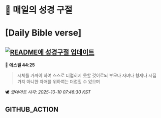 # 🙏 매일의 성경 구절
# [Daily Bible verse]
## [![README에 성경구절 업데이트](https://github.com/DONGSUKA/first_test/actions/workflows/update-readme-bible.yml/badge.svg)](https://github.com/DONGSUKA/first_test/actions/workflows/update-readme-bible.yml)
<!-- START_BIBLE_VERSE -->
📖 **에스겔 44:25**
> 시체를 가까이 하여 스스로 더럽히지 못할 것이로되 부모나 자녀나 형제나 시집 가지 아니한 자매를 위하여는 더럽힐 수 있으며

🕊️ _업데이트 시각: 2025-10-10 07:46:30 KST_
  <!-- END_BIBLE_VERSE -->
## GITHUB_ACTION
